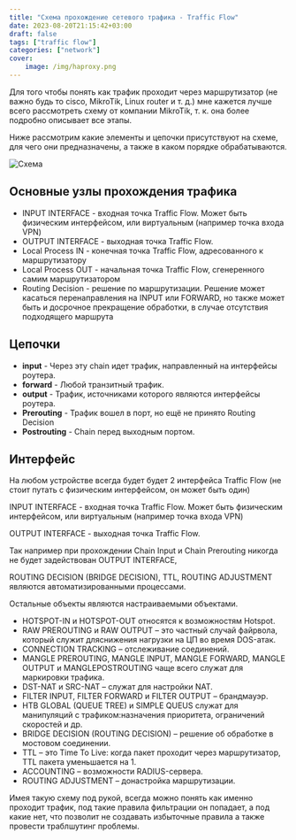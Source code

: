 ```yaml
---
title: "Схема прохождение сетевого трафика - Traffic Flow"
date: 2023-08-20T21:15:42+03:00
draft: false
tags: ["traffic flow"]
categories: ["network"]
cover:
    image: /img/haproxy.png
---
```


Для того чтобы понять как трафик проходит через маршрутизатор (не важно будь то cisco, MikroTik, Linux router и т. д.) мне кажется лучше всего рассмотреть схему от компании MikroTik, т. к. она более подробно описывает все этапы.

Ниже рассмотрим какие элементы и цепочки присутствуют на схеме, для чего они предназначены, а также в каком порядке обрабатываются.

![Схема](/img/flow.png#center)

## Основные узлы прохождения трафика

-   INPUT INTERFACE - входная точка Traffic Flow. Может быть физическим интерфейсом, или виртуальным (например точка входа VPN)
-   OUTPUT INTERFACE - выходная точка Traffic Flow.
-   Local Process IN - конечная точка Traffic Flow, адресованного к маршрутизатору
-   Local Process OUT - начальная точка Traffic Flow, сгенеренного самим маршрутизатором
-   Routing Decision - решение по маршрутизации. Решение может касаться перенаправления на INPUT или FORWARD, но также может быть и досрочное прекращение обработки, в случае отсутствия подходящего маршрута

## Цепочки

-   **input** - Через эту chain идет трафик, направленный на интерфейсы роутера.
-   **forward** - Любой транзитный трафик.
-   **output** - Трафик, источниками которого являются интерфейсы роутера.
-   **Prerouting** - Трафик вошел в порт, но ещё не принято Routing Decision
-   **Postrouting** - Chain перед выходным портом.

## Интерфейс

На любом устройстве всегда будет будет 2 интерфейса Traffic Flow (не стоит путать с физическим интерфейсом, он может быть один)

INPUT INTERFACE - входная точка Traffic Flow. Может быть физическим интерфейсом, или виртуальным (например точка входа VPN)

OUTPUT INTERFACE - выходная точка Traffic Flow.

Так например при прохождении Chain Input и Chain Prerouting никогда не будет задействован OUTPUT INTERFACE,

ROUTING DECISION (BRIDGE DECISION), TTL, ROUTING ADJUSTMENT являются автоматизированными процессами.

Остальные объекты являются настраиваемыми объектами.

-   HOTSPOT-IN и HOTSPOT-OUT относятся к возможностям Hotspot.
-   RAW PREROUTING и RAW OUTPUT – это частный случай файрвола, который служит дляснижения нагрузки на ЦП во время DOS-атак.
-   CONNECTION TRACKING – отслеживание соединений.
-   MANGLE PREROUTING, MANGLE INPUT, MANGLE FORWARD, MANGLE OUTPUT и MANGLEPOSTROUTING чаще всего служат для маркировки трафика.
-   DST-NAT и SRC-NAT – служат для настройки NAT.
-   FILTER INPUT, FILTER FORWARD и FILTER OUTPUT – брандмауэр.
-   HTB GLOBAL (QUEUE TREE) и SIMPLE QUEUS служат для манипуляций с трафиком:назначения приоритета, ограничений скоростей и др.
-   BRIDGE DECISION (ROUTING DECISION) – решение об обработке в мостовом соединении.
-   TTL – это Time To Live: когда пакет проходит через маршрутизатор, TTL пакета уменьшается на 1.
-   ACCOUNTING – возможности RADIUS-сервера.
-   ROUTING ADJUSTMENT – донастройка маршрутизации.

Имея такую схему под рукой, всегда можно понять как именно проходит трафик, под такие правила фильтрации он попадает, а под какие нет, что позволит не создавать избыточные правила а также провести траблшутинг проблемы.